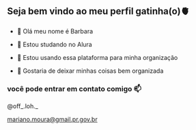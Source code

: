 ## Seja bem vindo ao meu perfil gatinha(o)🫀


- 🔭 Olá meu nome é Barbara 

- 🌱 Estou studando no Alura
- 👯 Estou usando essa plataforma para minha organização
- 🤔 Gostaria de deixar minhas coisas bem organizada 
  


### você pode entrar em contato comigo 📫

@off_.loh._

mariano.moura@gmail.pr.gov.br
